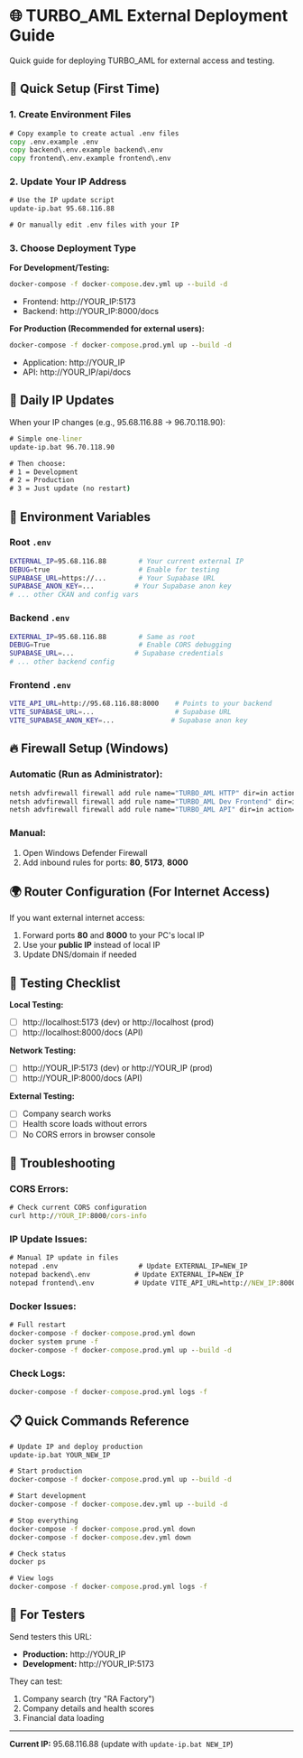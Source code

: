 # 🌐 TURBO_AML External Deployment Guide

Quick guide for deploying TURBO_AML for external access and testing.

## 🚀 **Quick Setup (First Time)**

### **1. Create Environment Files**
```cmd
# Copy example to create actual .env files
copy .env.example .env
copy backend\.env.example backend\.env  
copy frontend\.env.example frontend\.env
```

### **2. Update Your IP Address**
```cmd
# Use the IP update script
update-ip.bat 95.68.116.88

# Or manually edit .env files with your IP
```

### **3. Choose Deployment Type**

**For Development/Testing:**
```cmd
docker-compose -f docker-compose.dev.yml up --build -d
```
- Frontend: http://YOUR_IP:5173
- Backend: http://YOUR_IP:8000/docs

**For Production (Recommended for external users):**
```cmd
docker-compose -f docker-compose.prod.yml up --build -d
```
- Application: http://YOUR_IP
- API: http://YOUR_IP/api/docs

## 🔄 **Daily IP Updates**

When your IP changes (e.g., 95.68.116.88 → 96.70.118.90):

```cmd
# Simple one-liner
update-ip.bat 96.70.118.90

# Then choose:
# 1 = Development
# 2 = Production  
# 3 = Just update (no restart)
```

## 🔧 **Environment Variables**

### **Root `.env`**
```bash
EXTERNAL_IP=95.68.116.88        # Your current external IP
DEBUG=true                      # Enable for testing
SUPABASE_URL=https://...        # Your Supabase URL
SUPABASE_ANON_KEY=...          # Your Supabase anon key
# ... other CKAN and config vars
```

### **Backend `.env`**
```bash
EXTERNAL_IP=95.68.116.88        # Same as root
DEBUG=True                      # Enable CORS debugging
SUPABASE_URL=...               # Supabase credentials
# ... other backend config
```

### **Frontend `.env`**
```bash
VITE_API_URL=http://95.68.116.88:8000    # Points to your backend
VITE_SUPABASE_URL=...                    # Supabase URL
VITE_SUPABASE_ANON_KEY=...              # Supabase anon key
```

## 🔥 **Firewall Setup (Windows)**

### **Automatic (Run as Administrator):**
```cmd
netsh advfirewall firewall add rule name="TURBO_AML HTTP" dir=in action=allow protocol=TCP localport=80
netsh advfirewall firewall add rule name="TURBO_AML Dev Frontend" dir=in action=allow protocol=TCP localport=5173
netsh advfirewall firewall add rule name="TURBO_AML API" dir=in action=allow protocol=TCP localport=8000
```

### **Manual:**
1. Open Windows Defender Firewall
2. Add inbound rules for ports: **80**, **5173**, **8000**

## 🌍 **Router Configuration (For Internet Access)**

If you want external internet access:
1. Forward ports **80** and **8000** to your PC's local IP
2. Use your **public IP** instead of local IP
3. Update DNS/domain if needed

## 🧪 **Testing Checklist**

**Local Testing:**
- [ ] http://localhost:5173 (dev) or http://localhost (prod)
- [ ] http://localhost:8000/docs (API)

**Network Testing:**
- [ ] http://YOUR_IP:5173 (dev) or http://YOUR_IP (prod)
- [ ] http://YOUR_IP:8000/docs (API)

**External Testing:**
- [ ] Company search works
- [ ] Health score loads without errors
- [ ] No CORS errors in browser console

## 🐛 **Troubleshooting**

### **CORS Errors:**
```cmd
# Check current CORS configuration
curl http://YOUR_IP:8000/cors-info
```

### **IP Update Issues:**
```cmd
# Manual IP update in files
notepad .env                    # Update EXTERNAL_IP=NEW_IP
notepad backend\.env           # Update EXTERNAL_IP=NEW_IP  
notepad frontend\.env          # Update VITE_API_URL=http://NEW_IP:8000
```

### **Docker Issues:**
```cmd
# Full restart
docker-compose -f docker-compose.prod.yml down
docker system prune -f
docker-compose -f docker-compose.prod.yml up --build -d
```

### **Check Logs:**
```cmd
docker-compose -f docker-compose.prod.yml logs -f
```

## 📋 **Quick Commands Reference**

```cmd
# Update IP and deploy production
update-ip.bat YOUR_NEW_IP

# Start production
docker-compose -f docker-compose.prod.yml up --build -d

# Start development  
docker-compose -f docker-compose.dev.yml up --build -d

# Stop everything
docker-compose -f docker-compose.prod.yml down
docker-compose -f docker-compose.dev.yml down

# Check status
docker ps

# View logs
docker-compose -f docker-compose.prod.yml logs -f
```

## 🎯 **For Testers**

Send testers this URL:
- **Production:** http://YOUR_IP
- **Development:** http://YOUR_IP:5173

They can test:
1. Company search (try "RA Factory")
2. Company details and health scores
3. Financial data loading

---

**Current IP:** 95.68.116.88 (update with `update-ip.bat NEW_IP`) 
